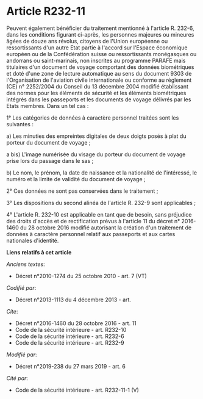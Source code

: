 # Article R232-11

Peuvent également bénéficier du traitement mentionné à l'article R. 232-6, dans les conditions figurant ci-après, les
personnes majeures ou mineures âgées de douze ans révolus, citoyens de l'Union européenne ou ressortissants d'un autre Etat
partie à l'accord sur l'Espace économique européen ou de la Confédération suisse ou ressortissants monégasques ou andorrans
ou saint-marinais, non inscrites au programme PARAFE mais titulaires d'un document de voyage comportant des données
biométriques et doté d'une zone de lecture automatique au sens du document 9303 de l'Organisation de l'aviation civile
internationale ou conforme au règlement (CE) n° 2252/2004 du Conseil du 13 décembre 2004 modifié établissant des normes pour
les éléments de sécurité et les éléments biométriques intégrés dans les passeports et les documents de voyage délivrés par
les Etats membres. Dans un tel cas : 

1° Les catégories de données à caractère personnel traitées sont les suivantes : 

a) Les minuties des empreintes digitales de deux doigts posés à plat du porteur du document de voyage ; 

a bis) L'image numérisée du visage du porteur du document de voyage prise lors du passage dans le sas ; 

b) Le nom, le prénom, la date de naissance et la nationalité de l'intéressé, le numéro et la limite de validité du document
de voyage ; 

2° Ces données ne sont pas conservées dans le traitement ; 

3° Les dispositions du second alinéa de l'article R. 232-9 sont applicables ; 

4° L'article R. 232-10 est applicable en tant que de besoin, sans préjudice des droits d'accès et de rectification prévus à
l'article 11 du décret n° 2016-1460 du 28 octobre 2016 modifié autorisant la création d'un traitement de données à caractère
personnel relatif aux passeports et aux cartes nationales d'identité.

**Liens relatifs à cet article**

_Anciens textes_:

  - Décret n°2010-1274 du 25 octobre 2010 - art. 7 (VT)

_Codifié par_:

  - Décret n°2013-1113 du 4 décembre 2013 - art.

_Cite_:

  - Décret n°2016-1460 du 28 octobre 2016 - art. 11
  - Code de la sécurité intérieure - art. R232-10
  - Code de la sécurité intérieure - art. R232-6
  - Code de la sécurité intérieure - art. R232-9

_Modifié par_:

  - Décret n°2019-238 du 27 mars 2019 - art. 6

_Cité par_:

  - Code de la sécurité intérieure - art. R232-11-1 (V)
